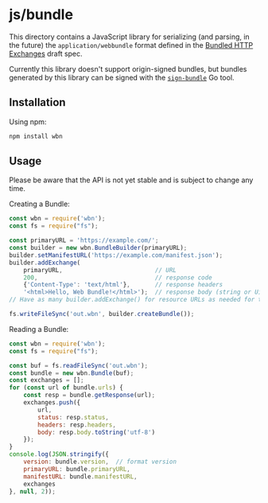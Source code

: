 # js/bundle
This directory contains a JavaScript library for serializing (and parsing, in the future) the `application/webbundle` format defined in the [Bundled HTTP Exchanges](https://wicg.github.io/webpackage/draft-yasskin-wpack-bundled-exchanges.html) draft spec.

Currently this library doesn't support origin-signed bundles, but bundles generated by this library can be signed with the [`sign-bundle`](https://github.com/WICG/webpackage/tree/master/go/bundle#sign-bundle) Go tool.

## Installation
Using npm:
```bash
npm install wbn
```

## Usage
Please be aware that the API is not yet stable and is subject to change any time.

Creating a Bundle:
```javascript
const wbn = require('wbn');
const fs = require("fs");

const primaryURL = 'https://example.com/';
const builder = new wbn.BundleBuilder(primaryURL);
builder.setManifestURL('https://example.com/manifest.json');
builder.addExchange(
    primaryURL,                          // URL
    200,                                 // response code
    {'Content-Type': 'text/html'},       // response headers
    '<html>Hello, Web Bundle!</html>');  // response body (string or Uint8Array)
// Have as many builder.addExchange() for resource URLs as needed for the package.

fs.writeFileSync('out.wbn', builder.createBundle());
```

Reading a Bundle:
```javascript
const wbn = require('wbn');
const fs = require("fs");

const buf = fs.readFileSync('out.wbn');
const bundle = new wbn.Bundle(buf);
const exchanges = [];
for (const url of bundle.urls) {
    const resp = bundle.getResponse(url);
    exchanges.push({
        url,
        status: resp.status,
        headers: resp.headers,
        body: resp.body.toString('utf-8')
    });
}
console.log(JSON.stringify({
    version: bundle.version,  // format version
    primaryURL: bundle.primaryURL,
    manifestURL: bundle.manifestURL,
    exchanges
}, null, 2));
```

